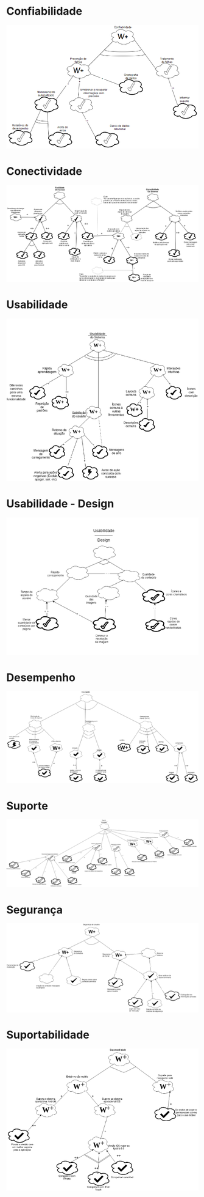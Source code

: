 # Confiabilidade

![](img/NFR-confiabilidade.png)

# Conectividade

![](img/NFR_Conectividade.png)

# Usabilidade

![](img/NFR-Usabilidade.png)

# Usabilidade - Design
![](img/NFR-Design.png)

# Desempenho

![](img/NFR_desempenho.png)

# Suporte

![](img/NFR-suporte.png)

# Segurança

![](img/NFR_Seguranca.png)

# Suportabilidade

![](img/NFR_Suportabilidade.png)
